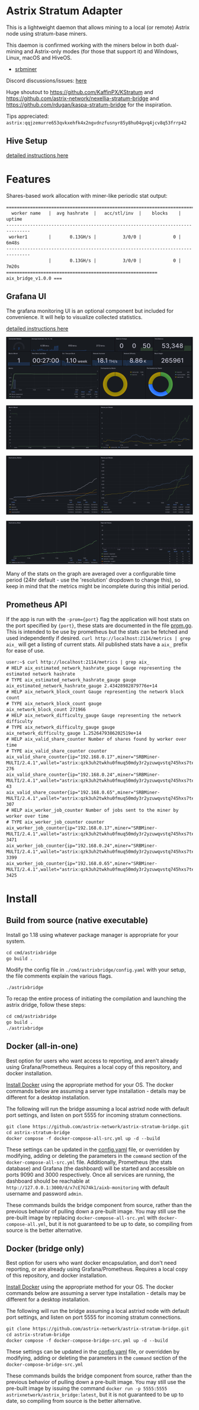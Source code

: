 # Astrix Stratum Adapter

This is a lightweight daemon that allows mining to a local (or remote)
Astrix node using stratum-base miners.

This daemon is confirmed working with the miners below in both dual-mining
and Astrix-only modes (for those that support it) and Windows, Linux,
macOS and HiveOS.

- [srbminer](https://github.com/doktor83/SRBMiner-Multi/releases)

Discord discussions/issues: [here](https://discord.gg/cwfDZJ9dHx)

Huge shoutout to https://github.com/KaffinPX/KStratum and
https://github.com/astrix-network/nexellia-stratum-bridge and
https://github.com/rdugan/kaspa-stratum-bridge for the inspiration.

Tips appreciated: `astrix:qqjzemurre653qvkxehfk4x2ngvdnzfusnyr85y8hu04gvq4jcv8q53frrp42`

## Hive Setup

[detailed instructions here](docs/hive-setup.md)

# Features

Shares-based work allocation with miner-like periodic stat output:

```
===============================================================================
  worker name   |  avg hashrate  |   acc/stl/inv  |    blocks    |    uptime
-------------------------------------------------------------------------------
 worker1        |       0.13GH/s |          3/0/0 |            0 |       6m48s
-------------------------------------------------------------------------------
                |       0.13GH/s |          3/0/0 |            0 |       7m20s
========================================================= aix_bridge_v1.0.0 ===
```

## Grafana UI

The grafana monitoring UI is an optional component but included for
convenience. It will help to visualize collected statistics.

[detailed instructions here](docs/monitoring-setup.md)

![Grafana Monitoring 1](docs/images/grafana-1.png)

![Grafana Monitoring 2](docs/images/grafana-2.png)

![Grafana KLSB Monitoring 1](docs/images/grafana-3.png)

![Grafana KLSB Monitoring 2](docs/images/grafana-4.png)

Many of the stats on the graph are averaged over a configurable time
period (24hr default - use the 'resolution' dropdown to change this), so
keep in mind that the metrics might be incomplete during this initial
period.

## Prometheus API

If the app is run with the `-prom={port}` flag the application will host
stats on the port specified by `{port}`, these stats are documented in
the file [prom.go](src/astrixstratum/prom.go). This is intended to be use
by prometheus but the stats can be fetched and used independently if
desired. `curl http://localhost:2114/metrics | grep aix_` will get a
listing of current stats. All published stats have a `aix_` prefix for
ease of use.

```
user:~$ curl http://localhost:2114/metrics | grep aix_
# HELP aix_estimated_network_hashrate_gauge Gauge representing the estimated network hashrate
# TYPE aix_estimated_network_hashrate_gauge gauge
aix_estimated_network_hashrate_gauge 2.43428982879776e+14
# HELP aix_network_block_count Gauge representing the network block count
# TYPE aix_network_block_count gauge
aix_network_block_count 271966
# HELP aix_network_difficulty_gauge Gauge representing the network difficulty
# TYPE aix_network_difficulty_gauge gauge
aix_network_difficulty_gauge 1.2526479386202519e+14
# HELP aix_valid_share_counter Number of shares found by worker over time
# TYPE aix_valid_share_counter counter
aix_valid_share_counter{ip="192.168.0.17",miner="SRBMiner-MULTI/2.4.1",wallet="astrix:qzk3uh2twkhu0fmuq50mdy3r2yzuwqvstq745hxs7tet25hfd4egcafcdmpdl",worker="002"} 276
aix_valid_share_counter{ip="192.168.0.24",miner="SRBMiner-MULTI/2.4.1",wallet="astrix:qzk3uh2twkhu0fmuq50mdy3r2yzuwqvstq745hxs7tet25hfd4egcafcdmpdl",worker="003"} 43
aix_valid_share_counter{ip="192.168.0.65",miner="SRBMiner-MULTI/2.4.1",wallet="astrix:qzk3uh2twkhu0fmuq50mdy3r2yzuwqvstq745hxs7tet25hfd4egcafcdmpdl",worker="001"} 307
# HELP aix_worker_job_counter Number of jobs sent to the miner by worker over time
# TYPE aix_worker_job_counter counter
aix_worker_job_counter{ip="192.168.0.17",miner="SRBMiner-MULTI/2.4.1",wallet="astrix:qzk3uh2twkhu0fmuq50mdy3r2yzuwqvstq745hxs7tet25hfd4egcafcdmpdl",worker="002"} 3471
aix_worker_job_counter{ip="192.168.0.24",miner="SRBMiner-MULTI/2.4.1",wallet="astrix:qzk3uh2twkhu0fmuq50mdy3r2yzuwqvstq745hxs7tet25hfd4egcafcdmpdl",worker="003"} 3399
aix_worker_job_counter{ip="192.168.0.65",miner="SRBMiner-MULTI/2.4.1",wallet="astrix:qzk3uh2twkhu0fmuq50mdy3r2yzuwqvstq745hxs7tet25hfd4egcafcdmpdl",worker="001"} 3425
```

# Install

## Build from source (native executable)

Install go 1.18 using whatever package manager is appropriate for your
system.

```
cd cmd/astrixbridge
go build .
```

Modify the config file in `./cmd/astrixbridge/config.yaml` with your setup,
the file comments explain the various flags.

```
./astrixbridge
```

To recap the entire process of initiating the compilation and launching
the astrix dridge, follow these steps:

```
cd cmd/astrixbridge
go build .
./astrixbridge
```

## Docker (all-in-one)

Best option for users who want access to reporting, and aren't already
using Grafana/Prometheus. Requires a local copy of this repository, and
docker installation.

[Install Docker](https://docs.docker.com/engine/install/) using the
appropriate method for your OS. The docker commands below are assuming a
server type installation - details may be different for a desktop
installation.

The following will run the bridge assuming a local astrixd node with
default port settings, and listen on port 5555 for incoming stratum
connections.

```
git clone https://github.com/astrix-network/astrix-stratum-bridge.git
cd astrix-stratum-bridge
docker compose -f docker-compose-all-src.yml up -d --build
```

These settings can be updated in the [config.yaml](cmd/astrixbridge/config.yaml)
file, or overridden by modifying, adding or deleting the parameters in the
`command` section of the `docker-compose-all-src.yml` file. Additionally,
Prometheus (the stats database) and Grafana (the dashboard) will be
started and accessible on ports 9090 and 3000 respectively. Once all
services are running, the dashboard should be reachable at
`http://127.0.0.1:3000/d/x7cE7G74k1/aixb-monitoring` with default
username and password `admin`.

These commands builds the bridge component from source, rather than
the previous behavior of pulling down a pre-built image. You may still
use the pre-built image by replacing `docker-compose-all-src.yml` with
`docker-compose-all.yml`, but it is not guaranteed to be up to date, so
compiling from source is the better alternative.

## Docker (bridge only)

Best option for users who want docker encapsulation, and don't need
reporting, or are already using Grafana/Prometheus. Requires a local
copy of this repository, and docker installation.

[Install Docker](https://docs.docker.com/engine/install/) using the
appropriate method for your OS. The docker commands below are assuming a
server type installation - details may be different for a desktop
installation.

The following will run the bridge assuming a local astrixd node with
default port settings, and listen on port 5555 for incoming stratum
connections.

```
git clone https://github.com/astrix-network/astrix-stratum-bridge.git
cd astrix-stratum-bridge
docker compose -f docker-compose-bridge-src.yml up -d --build
```

These settings can be updated in the [config.yaml](cmd/astrixbridge/config.yaml)
file, or overridden by modifying, adding or deleting the parameters in the
`command` section of the `docker-compose-bridge-src.yml`

These commands builds the bridge component from source, rather than the
previous behavior of pulling down a pre-built image. You may still use
the pre-built image by issuing the command `docker run -p 5555:5555 astrixnetwork/astrix_bridge:latest`,
but it is not guaranteed to be up to date, so compiling from source is
the better alternative.
